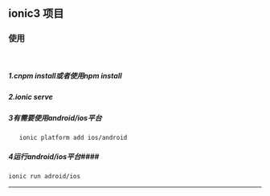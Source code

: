 ﻿## ionic3  项目 ##

### 使用 ###
<br>


##### 1.cnpm install或者使用npm install

##### 2.ionic serve  ####


##### 3有需要使用android/ios平台 ####


       ionic platform add ios/android

##### 4运行android/ios平台####
	ionic run adroid/ios



----------

